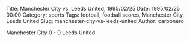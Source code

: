 Title: Manchester City vs. Leeds United, 1995/02/25
Date: 1995/02/25 00:00
Category: sports
Tags: football, football scores, Manchester City, Leeds United
Slug: manchester-city-vs-leeds-united
Author: carbonero


Manchester City 0 - 0 Leeds United
